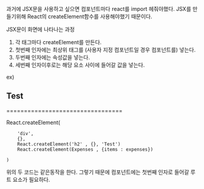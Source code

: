 과거에 JSX문을 사용하고 싶으면 컴포넌트마다 react를 import 헤줘야했다.
JSX를 만들기위해 React의 createElement함수를 사용해야했기 때문이다.

JSX문이 화면에 나타나는 과정

1. 각 태그마다 createElement를 만든다.
2. 첫번째 인자에는 최상위 태그를 (사용자 지정 컴포넌트일 경우 컴포넌트를) 넣는다.
3. 두번째 인자에는 속성값을 넣는다.
4. 세번째 인자이후로는 해당 요소 사이에 들어갈 값을 넣는다.

ex)

<div>
    <h2>Test</h2>
    <Expenses items={expenses} />
</div>

=================================

React.createElement(

        'div',
        {},
        React.createElement('h2' , {}, 'Test')
        React.createElement(Expenses , {items : expenses})

    )

위의 두 코드는 같은동작을 한다.
그렇기 때문에 컴포넌트에는 첫번째 인자로 들어갈 루트 요소가 필요하다.
